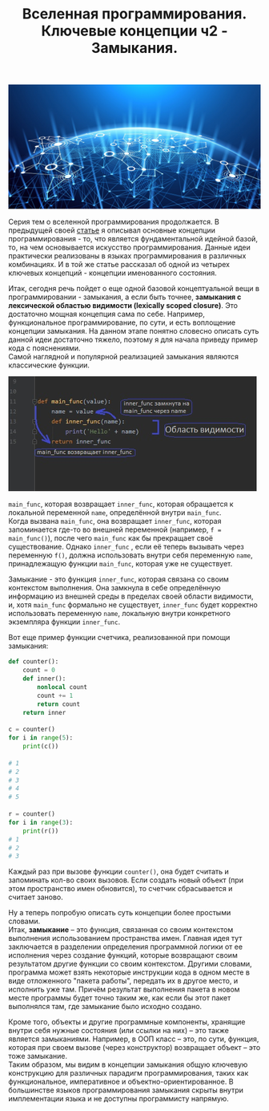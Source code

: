 ﻿---
layout: post
title: Вселенная программирования. Ключевые концепции ч2 - Замыкания.
---
![](/image/post-2021-01-10/1.png)  

Серия тем о вселенной программирования продолжается. В предыдущей своей [статье](https://optima740.github.io/2021/02/02/programming-universe4/) я описывал основные концепции программирования - то, что является фундаментальной идейной базой, то, на чем основывается искусство программирования. Данные идеи практически реализованы в языках программирования в различных комбинациях.  И в той же статье рассказал об одной из четырех ключевых концепций - концепции именованного состояния.  

Итак, сегодня речь пойдет о еще одной базовой концептуальной вещи в программировании - замыкания, а если быть точнее, **замыкания с лексической областью видимости (lexically scoped closure)**.
Это достаточно мощная концепция сама по себе. Например, функциональное программирование, по сути, и есть воплощение концепции замыкания. На данном этапе понятно словесно описать суть данной идеи достаточно тяжело, поэтому я для начала приведу пример кода с пояснениями.  
Самой наглядной и популярной реализацией замыкания являются классические функции.  

![](/image/post-2021-02-15/pic1.jpg)  

`main_func`, которая возвращает `inner_func`, которая обращается к локальной переменной `name`, определённой внутри `main_func`.  
Когда вызвана `main_func`, она возвращает `inner_func`, которая запоминается где-то во внешней переменной (например, `f = main_func()`), после чего `main_func` как бы прекращает своё существование.
Однако `inner_func` , если её теперь вызывать через переменную `f()`, должна использовать внутри себя переменную `name`, принадлежащую функции `main_func`, которая уже не существует.  

Замыкание - это функция `inner_func`, которая связана со своим контекстом выполнения. Она замкнула в себе определённую информацию из внешней среды в пределах своей области видимости, и, хотя `main_func` формально не существует, `inner_func` будет корректно использовать переменную `name`, локальную внутри конкретного экземпляра функции `inner_func`.

Вот еще пример функции счетчика, реализованной при помощи замыкания:
```python
def counter():
    count = 0
    def inner():
        nonlocal count
        count += 1
        return count
    return inner

c = counter()
for i in range(5):
    print(c())

# 1
# 2
# 3
# 4
# 5

r = counter()
for i in range(3):
    print(r())
# 1
# 2
# 3
```
Каждый раз при вызове функции `counter()`, она будет считать и запоминать кол-во своих вызовов. 
Если создать новый объект (при этом пространство имен обновится), то счетчик сбрасывается и считает заново.  

Ну а теперь попробую описать суть концепции более простыми словами.  
Итак, **замыкание** – это функция, связанная со своим контекстом выполнения использованием пространства имен. Главная идея тут заключается в разделении определения программной логики от ее исполнения через создание функций, которые возвращают своим результатом другие функции со своим контекстом. Другими словами, программа может взять некоторые инструкции кода в одном месте в виде отложенного "пакета работы", передать их в другое место, и исполнить уже там. Причём результат выполнения пакета в новом месте программы будет точно таким же, как если бы этот пакет выполнялся там, где замыкание было исходно создано.  

Кроме того, объекты и другие программные компоненты, хранящие внутри себя нужные состояния (или ссылки на них) – это также является замыканиями. Например, в ООП класс – это, по сути, функция, которая при своем вызове (через конструктор) возвращает объект – это тоже замыкание.  
Таким образом, мы видим в концепции замыкания общую ключевую конструкцию для различных парадигм программирования, таких как функциональное, императивное и объектно-ориентированное. В большинстве языков программирования замыкания скрыты внутри имплементации языка и не доступны программисту напрямую.


